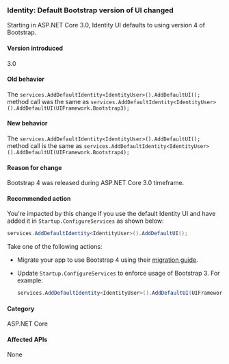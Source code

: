 ### Identity: Default Bootstrap version of UI changed

Starting in ASP.NET Core 3.0, Identity UI defaults to using version 4 of Bootstrap.

#### Version introduced

3.0

#### Old behavior

The `services.AddDefaultIdentity<IdentityUser>().AddDefaultUI();` method call was the same as `services.AddDefaultIdentity<IdentityUser>().AddDefaultUI(UIFramework.Bootstrap3);`

#### New behavior

The `services.AddDefaultIdentity<IdentityUser>().AddDefaultUI();` method call is the same as `services.AddDefaultIdentity<IdentityUser>().AddDefaultUI(UIFramework.Bootstrap4);`

#### Reason for change

Bootstrap 4 was released during ASP.NET Core 3.0 timeframe.

#### Recommended action

You're impacted by this change if you use the default Identity UI and have added it in `Startup.ConfigureServices` as shown below:

```csharp
services.AddDefaultIdentity<IdentityUser>().AddDefaultUI();
```

Take one of the following actions:

- Migrate your app to use Bootstrap 4 using their [migration guide](https://getbootstrap.com/docs/4.0/migration).
- Update `Startup.ConfigureServices` to enforce usage of Bootstrap 3. For example:

    ```csharp
    services.AddDefaultIdentity<IdentityUser>().AddDefaultUI(UIFramework.Bootstrap3);
    ```

#### Category

ASP.NET Core

#### Affected APIs

None

<!-- 

#### Affected APIs

Not detectable via API analysis

-->
